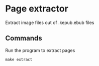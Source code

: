 # Page extractor

Extract image files out of .kepub.ebub files

## Commands

Run the program to extract pages

    make extract
